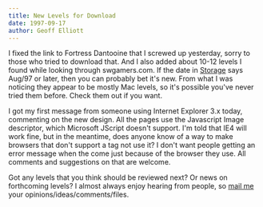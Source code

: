 ```yaml
---
title: New Levels for Download
date: 1997-09-17
author: Geoff Elliott
---
```


 I fixed the link to Fortress Dantooine that I screwed up yesterday, sorry to those who tried to download that. And I also added about 10-12 levels I found while looking through swgamers.com. If the date in [Storage](/storage/) says Aug/97 or later, then you can probably bet it's new. From what I was noticing they appear to be mostly Mac levels, so it's possible you've never tried them before. Check them out if you want.

I got my first message from someone using Internet Explorer 3.x today, commenting on the new design. All the pages use the Javascript Image descriptor, which Microsoft JScript doesn't support. I'm told that IE4 will work fine, but in the meantime, does anyone know of a way to make browsers that don't support a tag not use it? I don't want people getting an error message when the come just because of the browser they use. All comments and suggestions on that are welcome.

Got any levels that you think should be reviewed next? Or news on forthcoming levels? I almost always enjoy hearing from people, so [mail me](mailto:godfrei@gmail.com) your opinions/ideas/comments/files.
